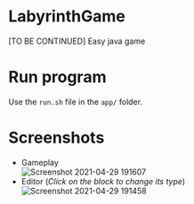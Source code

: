 # LabyrinthGame
[TO BE CONTINUED] Easy java game

# Run program
Use the `run.sh` file in the `app/` folder.

# Screenshots
* Gameplay <br>
![Screenshot 2021-04-29 191607](https://user-images.githubusercontent.com/61402409/116791706-7ba64580-aabc-11eb-865e-ef4fd91d20b5.png)
* Editor (*Click on the block to change its type*)<br>
![Screenshot 2021-04-29 191458](https://user-images.githubusercontent.com/61402409/116791707-7c3edc00-aabc-11eb-810d-3458ea32ca67.png)
